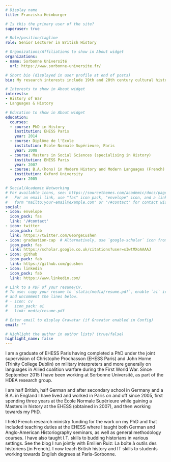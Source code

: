 ```yaml
---
# Display name
title: Franziska Heimburger

# Is this the primary user of the site?
superuser: true

# Role/position/tagline
role: Senior Lecturer in British History

# Organizations/Affiliations to show in About widget
organizations:
- name: Sorbonne Université
  url: https://www.sorbonne-universite.fr/

# Short bio (displayed in user profile at end of posts)
bio: My research interests include 19th and 20th century cultural history of military conflicts and language policy in military coalitions.

# Interests to show in About widget
interests:
- History of War
- Languages & History

# Education to show in About widget
education:
  courses:
  - course: PhD in History
    institution: EHESS Paris
    year: 2014
  - course: Diplôme de l'Ecole
    institution: Ecole Normale Supérieure, Paris
    year: 2008
  - course: Masters in Social Sciences (specialising in History)
    institution: EHESS Paris
    year: 2007
  - course: B.A.(hons) in Modern History and Modern Languages (French)
    institution: Oxford University
    year: 2005

# Social/Academic Networking
# For available icons, see: https://sourcethemes.com/academic/docs/page-builder/#icons
#   For an email link, use "fas" icon pack, "envelope" icon, and a link in the
#   form "mailto:your-email@example.com" or "/#contact" for contact widget.
social:
- icon: envelope
  icon_pack: fas
  link: '/#contact'
- icon: twitter
  icon_pack: fab
  link: https://twitter.com/GeorgeCushen
- icon: graduation-cap  # Alternatively, use `google-scholar` icon from `ai` icon pack
  icon_pack: fas
  link: https://scholar.google.co.uk/citations?user=sIwtMXoAAAAJ
- icon: github
  icon_pack: fab
  link: https://github.com/gcushen
- icon: linkedin
  icon_pack: fab
  link: https://www.linkedin.com/

# Link to a PDF of your resume/CV.
# To use: copy your resume to `static/media/resume.pdf`, enable `ai` icons in `params.toml`, 
# and uncomment the lines below.
# - icon: cv
#   icon_pack: ai
#   link: media/resume.pdf

# Enter email to display Gravatar (if Gravatar enabled in Config)
email: ""

# Highlight the author in author lists? (true/false)
highlight_name: false
---
```


I am a graduate of EHESS Paris having completed a PhD under the joint supervision of Christophe Prochasson (EHESS Paris) and John Horne (Trinity College Dublin) on military interpreters and more generally on languages in Allied coalition warfare during the First World War. Since September 2015 I have been working at Sorbonne Université, as part of the HDEA research group.

I am half British, half German and after secondary school in Germany and a B.A. in England I have lived and worked in Paris on and off since 2005, first spending three years at the École Normale Supérieure while gaining a Masters in history at the EHESS (obtained in 2007), and then working towards my PhD.

I held French research ministry funding for the work on my PhD and that included teaching duties at the EHESS where I taught both German and Anglo-American Historiography seminars, as well as general methodology courses. I have also taught I.T. skills to budding historians in various settings. See the blog I run jointly with Emilien Ruiz: La boîte à outils des historiens [in French]. I now teach British history and IT skills to students working towards English degrees at Paris-Sorbonne.

